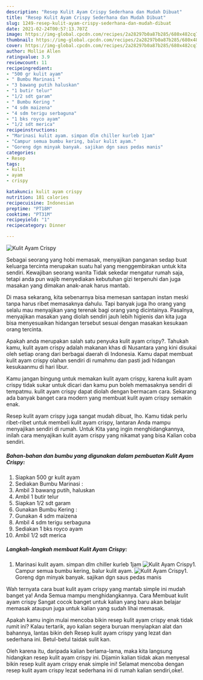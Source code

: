```yaml
---
description: "Resep Kulit Ayam Crispy Sederhana dan Mudah Dibuat"
title: "Resep Kulit Ayam Crispy Sederhana dan Mudah Dibuat"
slug: 1249-resep-kulit-ayam-crispy-sederhana-dan-mudah-dibuat
date: 2021-02-24T00:57:13.707Z
image: https://img-global.cpcdn.com/recipes/2a28297b0a87b285/680x482cq70/kulit-ayam-crispy-foto-resep-utama.jpg
thumbnail: https://img-global.cpcdn.com/recipes/2a28297b0a87b285/680x482cq70/kulit-ayam-crispy-foto-resep-utama.jpg
cover: https://img-global.cpcdn.com/recipes/2a28297b0a87b285/680x482cq70/kulit-ayam-crispy-foto-resep-utama.jpg
author: Mollie Allen
ratingvalue: 3.9
reviewcount: 11
recipeingredient:
- "500 gr kulit ayam"
- " Bumbu Marinasi "
- "3 bawang putih haluskan"
- "1 butir telur"
- "1/2 sdt garam"
- " Bumbu Kering "
- "4 sdm maizena"
- "4 sdm terigu serbaguna"
- "1 bks royco ayam"
- "1/2 sdt merica"
recipeinstructions:
- "Marinasi kulit ayam. simpan dlm chiller kurleb 1jam"
- "Campur semua bumbu kering, balur kulit ayam."
- "Goreng dgn minyak banyak. sajikan dgn saus pedas manis"
categories:
- Resep
tags:
- kulit
- ayam
- crispy

katakunci: kulit ayam crispy 
nutrition: 181 calories
recipecuisine: Indonesian
preptime: "PT18M"
cooktime: "PT31M"
recipeyield: "1"
recipecategory: Dinner

---
```



![Kulit Ayam Crispy](https://img-global.cpcdn.com/recipes/2a28297b0a87b285/680x482cq70/kulit-ayam-crispy-foto-resep-utama.jpg)

Sebagai seorang yang hobi memasak, menyajikan panganan sedap buat keluarga tercinta merupakan suatu hal yang menggembirakan untuk kita sendiri. Kewajiban seorang  wanita Tidak sekedar mengatur rumah saja, tetapi anda pun wajib menyediakan kebutuhan gizi terpenuhi dan juga masakan yang dimakan anak-anak harus mantab.

Di masa  sekarang, kita sebenarnya bisa memesan santapan instan meski tanpa harus ribet memasaknya dahulu. Tapi banyak juga lho orang yang selalu mau menyajikan yang terenak bagi orang yang dicintainya. Pasalnya, menyajikan masakan yang diolah sendiri jauh lebih higienis dan kita juga bisa menyesuaikan hidangan tersebut sesuai dengan masakan kesukaan orang tercinta. 



Apakah anda merupakan salah satu penyuka kulit ayam crispy?. Tahukah kamu, kulit ayam crispy adalah makanan khas di Nusantara yang kini disukai oleh setiap orang dari berbagai daerah di Indonesia. Kamu dapat membuat kulit ayam crispy olahan sendiri di rumahmu dan pasti jadi hidangan kesukaanmu di hari libur.

Kamu jangan bingung untuk memakan kulit ayam crispy, karena kulit ayam crispy tidak sukar untuk dicari dan kamu pun boleh memasaknya sendiri di tempatmu. kulit ayam crispy dapat diolah dengan bermacam cara. Sekarang ada banyak banget cara modern yang membuat kulit ayam crispy semakin enak.

Resep kulit ayam crispy juga sangat mudah dibuat, lho. Kamu tidak perlu ribet-ribet untuk membeli kulit ayam crispy, lantaran Anda mampu menyajikan sendiri di rumah. Untuk Kita yang ingin menghidangkannya, inilah cara menyajikan kulit ayam crispy yang nikamat yang bisa Kalian coba sendiri.

<!--inarticleads1-->

##### Bahan-bahan dan bumbu yang digunakan dalam pembuatan Kulit Ayam Crispy:

1. Siapkan 500 gr kulit ayam
1. Sediakan  Bumbu Marinasi :
1. Ambil 3 bawang putih, haluskan
1. Ambil 1 butir telur
1. Siapkan 1/2 sdt garam
1. Gunakan  Bumbu Kering :
1. Gunakan 4 sdm maizena
1. Ambil 4 sdm terigu serbaguna
1. Sediakan 1 bks royco ayam
1. Ambil 1/2 sdt merica




<!--inarticleads2-->

##### Langkah-langkah membuat Kulit Ayam Crispy:

1. Marinasi kulit ayam. simpan dlm chiller kurleb 1jam
<img src="https://img-global.cpcdn.com/steps/7fff60e1123b0486/160x128cq70/kulit-ayam-crispy-langkah-memasak-1-foto.jpg" alt="Kulit Ayam Crispy">1. Campur semua bumbu kering, balur kulit ayam.
<img src="https://img-global.cpcdn.com/steps/6ea0c65183539c3f/160x128cq70/kulit-ayam-crispy-langkah-memasak-2-foto.jpg" alt="Kulit Ayam Crispy">1. Goreng dgn minyak banyak. sajikan dgn saus pedas manis




Wah ternyata cara buat kulit ayam crispy yang mantab simple ini mudah banget ya! Anda Semua mampu menghidangkannya. Cara Membuat kulit ayam crispy Sangat cocok banget untuk kalian yang baru akan belajar memasak ataupun juga untuk kalian yang sudah lihai memasak.

Apakah kamu ingin mulai mencoba bikin resep kulit ayam crispy enak tidak rumit ini? Kalau tertarik, ayo kalian segera buruan menyiapkan alat dan bahannya, lantas bikin deh Resep kulit ayam crispy yang lezat dan sederhana ini. Betul-betul taidak sulit kan. 

Oleh karena itu, daripada kalian berlama-lama, maka kita langsung hidangkan resep kulit ayam crispy ini. Dijamin kalian tiidak akan menyesal bikin resep kulit ayam crispy enak simple ini! Selamat mencoba dengan resep kulit ayam crispy lezat sederhana ini di rumah kalian sendiri,oke!.

